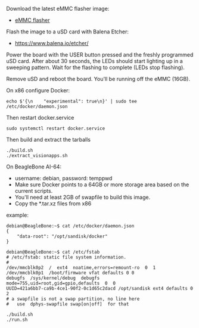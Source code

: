Download the latest eMMC flasher image:
* [eMMC flasher](https://rcn-ee.net/rootfs/debian-arm64/2022-04-04/j721e_evm-emmc-flasher-debian-11.3-xfce-arm64-2022-04-04-8gb.img.xz)

Flash the image to a uSD card with Balena Etcher:
* https://www.balena.io/etcher/

Power the board with the USER button pressed and the freshly programmed uSD card. After about 30 seconds, the LEDs should start lighting up in a sweeping pattern. Wait for the flashing to complete (LEDs stop flashing).

Remove uSD and reboot the board. You'll be running off the eMMC (16GB). 

On x86 configure Docker:

```
echo $'{\n    "experimental": true\n}' | sudo tee /etc/docker/daemon.json
```
Then restart docker.service
```
sudo systemctl restart docker.service
```

Then build and extract the tarballs
```
./build.sh
./extract_visionapps.sh
```

On BeagleBone AI-64:
* username: debian, password: temppwd
* Make sure Docker points to a 64GB or more storage area based on the current scripts.
* You'll need at least 2GB of swapfile to build this image.
* Copy the \*.tar.xz files from x86

example:
```
debian@BeagleBone:~$ cat /etc/docker/daemon.json 
{
	"data-root": "/opt/sandisk/docker"
}

debian@BeagleBone:~$ cat /etc/fstab 
# /etc/fstab: static file system information.
#
/dev/mmcblk0p2  /  ext4  noatime,errors=remount-ro  0  1
/dev/mmcblk0p1  /boot/firmware vfat defaults 0 0
debugfs  /sys/kernel/debug  debugfs  mode=755,uid=root,gid=gpio,defaults  0  0
UUID=421a6bb7-ca9b-4ce1-90f2-0c1d65c2dacd /opt/sandisk ext4 defaults 0 2
# a swapfile is not a swap partition, no line here
#   use  dphys-swapfile swap[on|off]  for that
```

```
./build.sh
./run.sh
```

